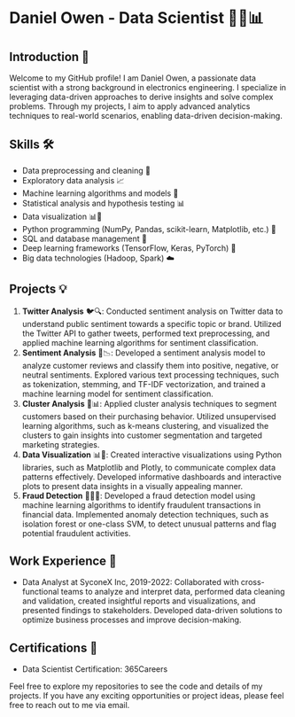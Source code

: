 # Daniel Owen - Data Scientist 👨‍🔬📊

## Introduction 👋

Welcome to my GitHub profile! I am Daniel Owen, a passionate data scientist with a strong background in electronics engineering. I specialize in leveraging data-driven approaches to derive insights and solve complex problems. Through my projects, I aim to apply advanced analytics techniques to real-world scenarios, enabling data-driven decision-making.

## Skills 🛠️

- Data preprocessing and cleaning 🧹
- Exploratory data analysis 📈
- Machine learning algorithms and models 🤖
- Statistical analysis and hypothesis testing 📊
- Data visualization 📊🎨
- Python programming (NumPy, Pandas, scikit-learn, Matplotlib, etc.) 🐍
- SQL and database management 💾
- Deep learning frameworks (TensorFlow, Keras, PyTorch) 🧠
- Big data technologies (Hadoop, Spark) ☁️

## Projects 💡

1. **Twitter Analysis** 🐦🔍: Conducted sentiment analysis on Twitter data to understand public sentiment towards a specific topic or brand. Utilized the Twitter API to gather tweets, performed text preprocessing, and applied machine learning algorithms for sentiment classification.
2. **Sentiment Analysis** 💬📉: Developed a sentiment analysis model to analyze customer reviews and classify them into positive, negative, or neutral sentiments. Explored various text processing techniques, such as tokenization, stemming, and TF-IDF vectorization, and trained a machine learning model for sentiment classification.
3. **Cluster Analysis** 🌱📊: Applied cluster analysis techniques to segment customers based on their purchasing behavior. Utilized unsupervised learning algorithms, such as k-means clustering, and visualized the clusters to gain insights into customer segmentation and targeted marketing strategies.
4. **Data Visualization** 📊🎨: Created interactive visualizations using Python libraries, such as Matplotlib and Plotly, to communicate complex data patterns effectively. Developed informative dashboards and interactive plots to present data insights in a visually appealing manner.
5. **Fraud Detection** 🕵️‍♂️🔎: Developed a fraud detection model using machine learning algorithms to identify fraudulent transactions in financial data. Implemented anomaly detection techniques, such as isolation forest or one-class SVM, to detect unusual patterns and flag potential fraudulent activities.

## Work Experience 💼

- Data Analyst at SyconeX Inc, 2019-2022: Collaborated with cross-functional teams to analyze and interpret data, performed data cleaning and validation, created insightful reports and visualizations, and presented findings to stakeholders. Developed data-driven solutions to optimize business processes and improve decision-making.

## Certifications 📜

- Data Scientist Certification: 365Careers

Feel free to explore my repositories to see the code and details of my projects. If you have any exciting opportunities or project ideas, please feel free to reach out to me via email.


